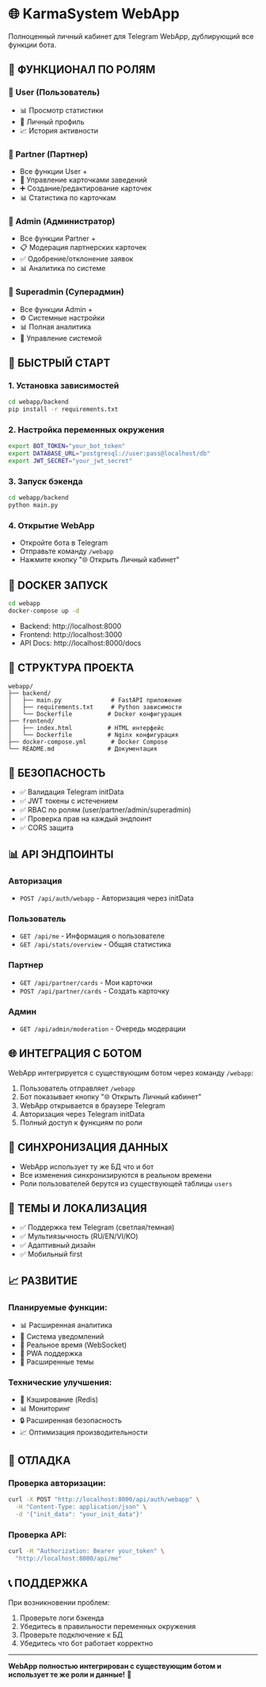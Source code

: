 # 🌐 KarmaSystem WebApp

Полноценный личный кабинет для Telegram WebApp, дублирующий все функции бота.

## 🎯 **ФУНКЦИОНАЛ ПО РОЛЯМ**

### **👤 User (Пользователь)**
- 📊 Просмотр статистики
- 👤 Личный профиль
- 📈 История активности

### **🤝 Partner (Партнер)**
- Все функции User +
- 🏪 Управление карточками заведений
- ➕ Создание/редактирование карточек
- 📊 Статистика по карточкам

### **👥 Admin (Администратор)**
- Все функции Partner +
- 📋 Модерация партнерских карточек
- ✅ Одобрение/отклонение заявок
- 📊 Аналитика по системе

### **👑 Superadmin (Суперадмин)**
- Все функции Admin +
- ⚙️ Системные настройки
- 📊 Полная аналитика
- 🔧 Управление системой

## 🚀 **БЫСТРЫЙ СТАРТ**

### **1. Установка зависимостей**
```bash
cd webapp/backend
pip install -r requirements.txt
```

### **2. Настройка переменных окружения**
```bash
export BOT_TOKEN="your_bot_token"
export DATABASE_URL="postgresql://user:pass@localhost/db"
export JWT_SECRET="your_jwt_secret"
```

### **3. Запуск бэкенда**
```bash
cd webapp/backend
python main.py
```

### **4. Открытие WebApp**
- Откройте бота в Telegram
- Отправьте команду `/webapp`
- Нажмите кнопку "🌐 Открыть Личный кабинет"

## 🐳 **DOCKER ЗАПУСК**

```bash
cd webapp
docker-compose up -d
```

- Backend: http://localhost:8000
- Frontend: http://localhost:3000
- API Docs: http://localhost:8000/docs

## 📁 **СТРУКТУРА ПРОЕКТА**

```
webapp/
├── backend/
│   ├── main.py              # FastAPI приложение
│   ├── requirements.txt     # Python зависимости
│   └── Dockerfile          # Docker конфигурация
├── frontend/
│   ├── index.html          # HTML интерфейс
│   └── Dockerfile          # Nginx конфигурация
├── docker-compose.yml       # Docker Compose
└── README.md               # Документация
```

## 🔐 **БЕЗОПАСНОСТЬ**

- ✅ Валидация Telegram initData
- ✅ JWT токены с истечением
- ✅ RBAC по ролям (user/partner/admin/superadmin)
- ✅ Проверка прав на каждый эндпоинт
- ✅ CORS защита

## 📊 **API ЭНДПОИНТЫ**

### **Авторизация**
- `POST /api/auth/webapp` - Авторизация через initData

### **Пользователь**
- `GET /api/me` - Информация о пользователе
- `GET /api/stats/overview` - Общая статистика

### **Партнер**
- `GET /api/partner/cards` - Мои карточки
- `POST /api/partner/cards` - Создать карточку

### **Админ**
- `GET /api/admin/moderation` - Очередь модерации

## 🌐 **ИНТЕГРАЦИЯ С БОТОМ**

WebApp интегрируется с существующим ботом через команду `/webapp`:

1. Пользователь отправляет `/webapp`
2. Бот показывает кнопку "🌐 Открыть Личный кабинет"
3. WebApp открывается в браузере Telegram
4. Авторизация через Telegram initData
5. Полный доступ к функциям по роли

## 🔄 **СИНХРОНИЗАЦИЯ ДАННЫХ**

- WebApp использует ту же БД что и бот
- Все изменения синхронизируются в реальном времени
- Роли пользователей берутся из существующей таблицы `users`

## 🎨 **ТЕМЫ И ЛОКАЛИЗАЦИЯ**

- ✅ Поддержка тем Telegram (светлая/темная)
- ✅ Мультиязычность (RU/EN/VI/KO)
- ✅ Адаптивный дизайн
- ✅ Мобильный first

## 📈 **РАЗВИТИЕ**

### **Планируемые функции:**
- 📊 Расширенная аналитика
- 📧 Система уведомлений
- 🔄 Реальное время (WebSocket)
- 📱 PWA поддержка
- 🎨 Расширенные темы

### **Технические улучшения:**
- 🚀 Кэширование (Redis)
- 📊 Мониторинг
- 🔒 Расширенная безопасность
- 📈 Оптимизация производительности

## 🐛 **ОТЛАДКА**

### **Проверка авторизации:**
```bash
curl -X POST "http://localhost:8000/api/auth/webapp" \
  -H "Content-Type: application/json" \
  -d '{"init_data": "your_init_data"}'
```

### **Проверка API:**
```bash
curl -H "Authorization: Bearer your_token" \
  "http://localhost:8000/api/me"
```

## 📞 **ПОДДЕРЖКА**

При возникновении проблем:
1. Проверьте логи бэкенда
2. Убедитесь в правильности переменных окружения
3. Проверьте подключение к БД
4. Убедитесь что бот работает корректно

---

**WebApp полностью интегрирован с существующим ботом и использует те же роли и данные!** 🎉
